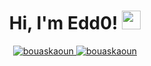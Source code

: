 <h1 align="center">
Hi, I'm Edd0!
	<a href="https://github.com/Bouaskaoun" target="_self">
		<img src="https://media.giphy.com/media/kl5ctZSctCbE4/giphy.gif?cid=ecf05e478638yq836kox7vdkc7xhxubvfsuu8qqm0vhihquf&ep=v1_gifs_search&rid=giphy.gif&ct=g" width="30">
	</a>
</h1>
<p align="center">
	<a href="https://github.com/Bouaskaoun">
		<img src="https://komarev.com/ghpvc/?username=bouaskaoun&label=Profile%20views&color=0e75b6&style=flat" alt="bouaskaoun" />
	</a>
	<a href="https://github.com/Bouaskaoun">
		<img src="https://img.shields.io/github/followers/bouaskaoun?label=Followers" alt="bouaskaoun" />
	</a>
</p>
